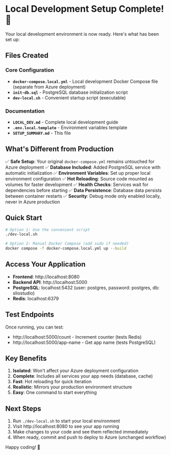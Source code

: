 # Local Development Setup Complete! 🎉

Your local development environment is now ready. Here's what has been set up:

## Files Created

### Core Configuration
- **`docker-compose.local.yml`** - Local development Docker Compose file (separate from Azure deployment)
- **`init-db.sql`** - PostgreSQL database initialization script
- **`dev-local.sh`** - Convenient startup script (executable)

### Documentation
- **`LOCAL_DEV.md`** - Complete local development guide
- **`.env.local.template`** - Environment variables template
- **`SETUP_SUMMARY.md`** - This file

## What's Different from Production

✅ **Safe Setup**: Your original `docker-compose.yml` remains untouched for Azure deployment
✅ **Database Included**: Added PostgreSQL service with automatic initialization
✅ **Environment Variables**: Set up proper local environment configuration
✅ **Hot Reloading**: Source code mounted as volumes for faster development
✅ **Health Checks**: Services wait for dependencies before starting
✅ **Data Persistence**: Database data persists between container restarts
✅ **Security**: Debug mode only enabled locally, never in Azure production

## Quick Start

```bash
# Option 1: Use the convenient script
./dev-local.sh

# Option 2: Manual Docker Compose (add sudo if needed)
docker compose -f docker-compose.local.yml up --build
```

## Access Your Application

- **Frontend**: http://localhost:8080
- **Backend API**: http://localhost:5000  
- **PostgreSQL**: localhost:5432 (user: postgres, password: postgres, db: sliostudio)
- **Redis**: localhost:6379

## Test Endpoints

Once running, you can test:
- http://localhost:5000/count - Increment counter (tests Redis)
- http://localhost:5000/app-name - Get app name (tests PostgreSQL)

## Key Benefits

1. **Isolated**: Won't affect your Azure deployment configuration
2. **Complete**: Includes all services your app needs (database, cache)
3. **Fast**: Hot reloading for quick iteration
4. **Realistic**: Mirrors your production environment structure
5. **Easy**: One command to start everything

## Next Steps

1. Run `./dev-local.sh` to start your local environment
2. Visit http://localhost:8080 to see your app running
3. Make changes to your code and see them reflected immediately
4. When ready, commit and push to deploy to Azure (unchanged workflow)

Happy coding! 🚀

